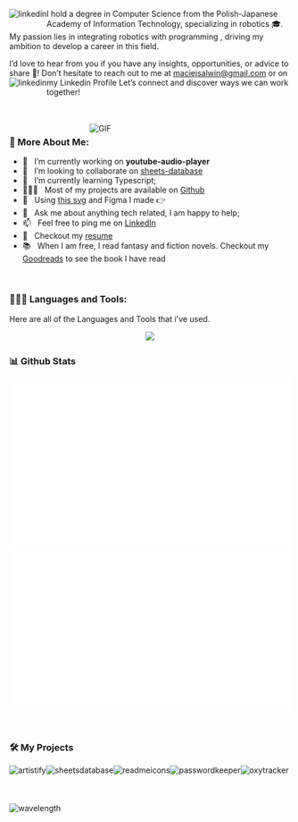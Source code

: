 <p ## Hey 👋, I'm Maciej Salwin! p>
<p href='https://www.linkedin.com/in/maciej-salwin-760179341/'><img align='left' alt="linkedin" src="https://raw.githubusercontent.com/rahul-jha98/rahul-jha98/561d474902b59c7429ec22bb73e225696c27b202/assets/linkedin.svg" height='18px'/></p>



I hold a degree in Computer Science from the Polish-Japanese Academy of Information Technology, specializing in
robotics 🎓. My passion lies in integrating robotics with programming , driving my ambition to develop a career in this field.

I’d love to hear from you if you have any insights, opportunities, or advice to share 🧠! Don’t hesitate to reach out to me at maciejsalwin@gmail.com or on my Linkedin Profile <a href='https://www.linkedin.com/in/maciej-salwin-760179341/'><img align='left' alt="linkedin" src="https://raw.githubusercontent.com/rahul-jha98/rahul-jha98/561d474902b59c7429ec22bb73e225696c27b202/assets/linkedin.svg" height='18px'/></a> Let’s connect and discover ways we can work together!

<br/>
<br/>

<img align="right" alt="GIF" src="https://raw.githubusercontent.com/rahul-jha98/rahul-jha98/main/techstack.gif" width="360px"/>
  
### 🧐 More About Me:

- 🔭 &nbsp; I’m currently working on **youtube-audio-player**
- 🤝 &nbsp; I’m looking to collaborate on [sheets-database](https://github.com/rahul-jha98/sheets-database)
- 🌱 &nbsp; I’m currently learning Typescript; 
- 👨🏻‍💻 &nbsp; Most of my projects are available on [Github](https://github.com/rahul-jha98?tab=repositories)
- 🎨 &nbsp; Using [this svg](https://storyset.com/illustration/javascript-frameworks/amico) and Figma I made 👉
- 💬 &nbsp; Ask me about anything tech related, I am happy to help;
- 📫 &nbsp; Feel free to ping me on [LinkedIn](https://www.linkedin.com/in/rahul-jha98/)
- 📝 &nbsp; Checkout my [resume](https://drive.google.com/file/d/1ZpR5pVBTnl_Qybq7GE3MGy1SB1JehVSE/view?usp=sharing)
- 📚 &nbsp; When I am free, I read fantasy and fiction novels. Checkout my [Goodreads](https://www.goodreads.com/rahul-jha98) to see the book I have read

<br>

### 👨🏼‍💻 Languages and Tools:
Here are all of the Languages and Tools that i've used.
<p align="center">
  <a href="https://skillicons.dev">
    <img src="https://skillicons.dev/icons?i=java,spring,hibernate,git,mysql,cpp,dotnet,html,css,py,bash" />
  </a>
</p>


### 📊 Github Stats
<a href='https://github.com/rahul-jha98/github-stats-transparent'>
  
![Stats Overview](https://raw.githubusercontent.com/rahul-jha98/github-stats-transparent/output/generated/overview.svg)
![Most Used Languages](https://raw.githubusercontent.com/rahul-jha98/github-stats-transparent/output/generated/languages.svg)

</a>

<br>

### 🛠️ My Projects
<a href="https://rahul-jha98.github.io/Artistify.ai/" target="_blank"> <img alt="artistify" src="./projects/artistify.svg" height="68" align="left"> </a>
<a href="https://rahul-jha98.github.io/sheets-database/" target="_blank"> <img alt="sheetsdatabase" src="./projects/sheetsdatabase.svg"  height="68" align="left"> </a>
<a href="https://github.com/rahul-jha98/README_icons" target="_blank"> <img alt="readmeicons" src="./projects/readmeicons.svg" height="68" align="left"> </a>
<a href="https://thepasswordkeeper.netlify.app/" target="_blank"> <img alt="passwordkeeper" src="./projects/passwordkeeper.svg" height="68" align="left"> </a>
<a href="https://github.com/rahul-jha98/PasswordKeeper" target="_blank"> <img alt="oxytracker" src="./projects/oxytracker.svg" height="68" align="left"> </a>
<a href="https://wavelengths.netlify.app/" target="_blank"> <img alt="wavelength" src="./projects/wavelength.svg" height="68" align="left"> </a>

